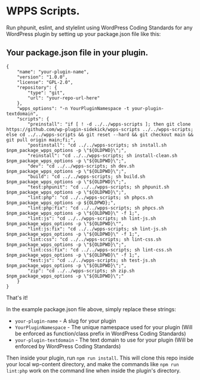 # WPPS Scripts.

Run phpunit, eslint, and stylelint using WordPress Coding Standards for any WordPress plugin by setting up your package.json file like this:

## Your package.json file in your plugin.
```
{
	"name": "your-plugin-name",
	"version": "1.0.0",
	"license": "GPL-2.0",
	"repository": {
		"type": "git",
		"url": "your-repo-url-here"
	},
	"wpps_options": "-n YourPluginNamespace -t your-plugin-textdomain",
	"scripts": {
		"preinstall": "if [ ! -d ../../wpps-scripts ]; then git clone https://github.com/wp-plugin-sidekick/wpps-scripts ../../wpps-scripts; else cd ../../wpps-scripts && git reset --hard && git checkout main && git pull origin main;fi;",
		"postinstall": "cd ../../wpps-scripts; sh install.sh $npm_package_wpps_options -p \"${OLDPWD}\";",
		"reinstall": "cd ../../wpps-scripts; sh install-clean.sh $npm_package_wpps_options -p \"${OLDPWD}\";",
		"dev": "cd ../../wpps-scripts; sh dev.sh $npm_package_wpps_options -p \"${OLDPWD}\";",
		"build": "cd ../../wpps-scripts; sh build.sh $npm_package_wpps_options -p \"${OLDPWD}\";",
		"test:phpunit": "cd ../../wpps-scripts; sh phpunit.sh $npm_package_wpps_options -p \"${OLDPWD}\";",
		"lint:php": "cd ../../wpps-scripts; sh phpcs.sh $npm_package_wpps_options -p ${OLDPWD};",
		"lint:php:fix": "cd ../../wpps-scripts; sh phpcs.sh $npm_package_wpps_options -p \"${OLDPWD}\" -f 1;",
		"lint:js": "cd ../../wpps-scripts; sh lint-js.sh $npm_package_wpps_options -p \"${OLDPWD}\"",
		"lint:js:fix": "cd ../../wpps-scripts; sh lint-js.sh $npm_package_wpps_options -p \"${OLDPWD}\" -f 1;",
		"lint:css": "cd ../../wpps-scripts; sh lint-css.sh $npm_package_wpps_options -p \"${OLDPWD}\";",
		"lint:css:fix": "cd ../../wpps-scripts; sh lint-css.sh $npm_package_wpps_options -p \"${OLDPWD}\" -f 1;",
		"test:js": "cd ../../wpps-scripts; sh test-js.sh $npm_package_wpps_options -p \"${OLDPWD}\";",
		"zip": "cd ../../wpps-scripts; sh zip.sh $npm_package_wpps_options -p \"${OLDPWD}\";"
	}
}
```
That's it!

In the example package.json file above, simply replace these strings:

- `your-plugin-name` - A slug for your plugin
- `YourPluginNamespace` - The unique namespace used for your plugin (Will be enforced as function/class prefix in WordPress Coding Standards)
- `your-plugin-textdomain` - The text domain to use for your plugin (Will be enforced by WordPress Coding Standards)

Then inside your plugin, run `npm run install`. This will clone this repo inside your local wp-content directory, and make the commands like `npm run lint:php` work on the command line when inside the plugin's directory.